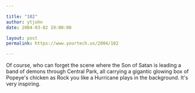 ```yaml
---

title: "102"
author: ytjohn
date: 2004-03-02 19:00:00

layout: post
permalink: https://www.yourtech.us/2004/102

---
```

Of course, who can forget the scene where the Son of Satan is leading a band of demons through Central Park, all carrying a gigantic glowing box of Popeye's chicken as Rock you like a Hurricane plays in the background.  It's very inspiring.
